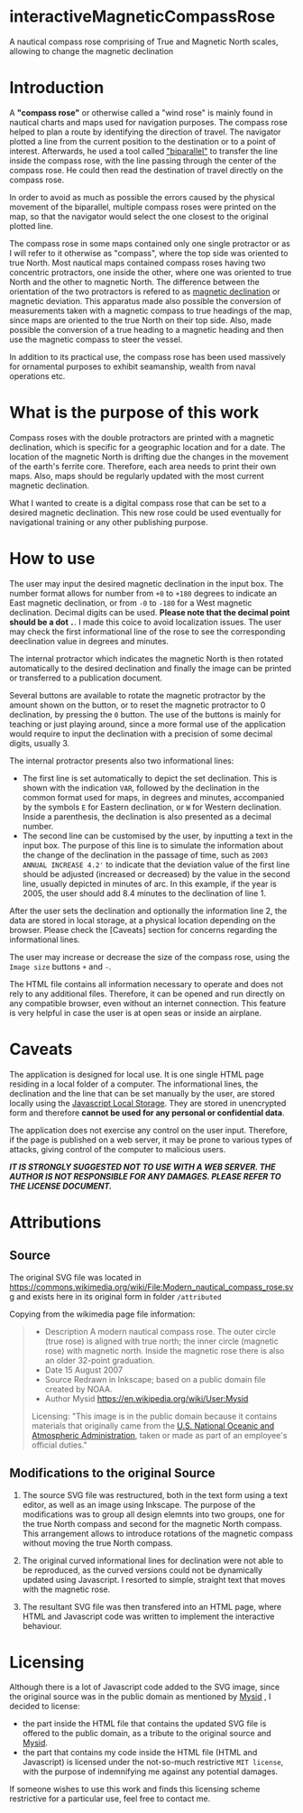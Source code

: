 # interactiveMagneticCompassRose
A nautical compass rose comprising of True and Magnetic North scales, allowing to change the magnetic declination

# Introduction
A **"compass rose"** or otherwise called a "wind rose" is mainly found in nautical charts and maps used for navigation purposes. The compass rose helped to plan a route by identifying the direction of travel. The navigator plotted a line from the current position to the destination or to a point of interest. Afterwards, he used a tool called ["biparallel"](https://en.wikipedia.org/wiki/Parallel_rulers) to transfer the line inside the compass rose, with the line passing through the center of the compass rose. He could then read the destination of travel directly on the compass rose. 

In order to avoid as much as possible the errors caused by the physical movement of the biparallel, multiple compass roses were printed on the map, so that the navigator would select the one closest to the original plotted line.

The compass rose in some maps contained only one single protractor or as I will refer to it otherwise as "compass", where the top side was oriented to true North. Most nautical maps contained compass roses having two concentric protractors, one inside the other, where one was oriented to true North and the other to magnetic North. The difference between the orientation of the two protractors is refered to as [magnetic declination](https://en.wikipedia.org/wiki/Magnetic_declination) or magnetic deviation. This apparatus made also possible the conversion of measurements taken with a magnetic compass to true headings of the map, since maps are oriented to the true North on their top side. Also, made possible the conversion of a true heading to a magnetic heading and then use the magnetic compass to steer the vessel.

In addition to its practical use, the compass rose has been used massively for ornamental purposes to exhibit seamanship, wealth from naval operations etc.

# What is the purpose of this work
Compass roses with the double protractors are printed with a magnetic declination, which is specific for a geographic location and for a date. The location of the magnetic North is drifting due the changes in the movement of the earth's ferrite core. Therefore, each area needs to print their own maps. Also, maps should be regularly updated with the most current magnetic declination.

What I wanted to create is a digital compass rose that can be set to a desired magnetic declination. This new rose could be used eventually for navigational training or any other publishing purpose.

# How to use
The user may input the desired magnetic declination in the input box. The number format allows for number from `+0` to `+180` degrees to indicate an East magnetic declination, or from `-0` to `-180` for a West magnetic declination. Decimal digits can be used. **Please note that the decimal point should be a dot `.`**. I made this coice to avoid localization issues. The user may check the first informational line of the rose to see the corresponding deeclination value in degrees and minutes.

The internal protractor which indicates the magnetic North is then rotated automatically to the desired declination and finally the image can be printed or transferred to a publication document.

Several buttons are available to rotate the magnetic protractor by the amount shown on the button, or to reset the magnetic protractor to 0 declination, by pressing the `0` button. The use of the buttons is mainly for teaching or just playing around, since a more formal use of the application would require to input the declination with a precision of some decimal digits, usually 3.  

The internal protractor presents also two informational lines:
 - The first line is set automatically to depict the set declination. This is shown with the indication `VAR`, followed by the declination in the common format used for maps, in degrees and minutes, accompanied by the symbols `E` for Eastern declination, or `W` for Western declination. Inside a parenthesis, the declination is also presented as a decimal number.
 -  The second line can be customised by the user, by inputting a text in the input box. The purpose of this line is to simulate the information about the change of the declination in the passage of time, such as `2003 ANNUAL INCREASE 4.2'` to indicate that the deviation value of the first line should be adjusted (increased or decreased) by the value in the second line, usually depicted in minutes of arc. In this example, if the year is 2005, the user should add 8.4 minutes to the declination of line 1.
 
 After the user sets the declination and optionally the information line 2, the data are stored in local storage, at a physical location depending on the browser. Please check the [Caveats] section for concerns regarding the informational lines.
 
 The user may increase or decrease the size of the compass rose, using the `Image size` buttons `+` and `-`.
 
 The HTML file contains all information necessary to operate and does not rely to any additional files. Therefore, it can be opened and run directly on any compatible browser, even without an internet connection. This feature is very helpful in case the user is at open seas or inside an airplane.
 
  

 
# Caveats
The application is designed for local use. It is one single HTML page residing in a local folder of a computer. The informational lines, the declination and the line that can be set manually by the user, are stored locally using the [Javascript Local Storage](https://developer.mozilla.org/en-US/docs/Web/API/Window/localStorage). They are stored in unencrypted form and therefore **cannot be used for any personal or confidential data**. 

The application does not exercise any control on the user input. Therefore, if the page is published on a web server, it may be prone to various types of attacks, giving control of the computer to malicious users. 

***IT IS STRONGLY SUGGESTED NOT TO USE WITH A WEB SERVER. THE AUTHOR IS NOT RESPONSIBLE FOR ANY DAMAGES. PLEASE REFER TO THE LICENSE DOCUMENT.***

# Attributions 

## Source
The original SVG file was located in https://commons.wikimedia.org/wiki/File:Modern_nautical_compass_rose.svg and exists here in its original form in folder `/attributed`

Copying from the wikimedia page file information:
> - Description	A modern nautical compass rose. The outer circle (true rose) is aligned with true north; the inner circle (magnetic rose) with magnetic north. Inside the magnetic rose there is also an older 32-point graduation.
> - Date	15 August 2007
> - Source	Redrawn in Inkscape; based on a public domain file created by NOAA.
> - Author	Mysid https://en.wikipedia.org/wiki/User:Mysid
> 
>Licensing: "This image is in the public domain because it contains materials that originally came from the [U.S. National Oceanic and Atmospheric Administration](https://en.wikipedia.org/wiki/National_Oceanic_and_Atmospheric_Administration), taken or made as part of an employee's official duties." 


## Modifications to the original Source
 1. The source SVG file was restructured, both in the text form using a text editor, as well as an image using Inkscape. The purpose of the modifications was to group all design elemnts into two groups, one for the true North compass and second for the magnetic North compass. This arrangement allows to introduce rotations of the magnetic compass without moving the true North compass.
 
 2. The original curved informational lines for declination were not able to be reproduced, as the curved versions could not be dynamically updated using Javascript. I resorted to simple, straight text that moves with the magnetic rose.
 
 3. The resultant SVG file was then transfered into an HTML page, where HTML and Javascript code was written to implement the interactive behaviour. 

# Licensing
Although there is a lot of Javascript code added to the SVG image, since the original source was in the public domain as mentioned by [Mysid](https://en.wikipedia.org/wiki/User:Mysid) , I decided to license:
 - the part inside the HTML file that contains the updated SVG file is offered to the public domain, as a tribute to the original source and [Mysid](https://en.wikipedia.org/wiki/User:Mysid).
  - the part that contains my code inside the HTML file (HTML and Javascript) is licensed under the not-so-much restrictive `MIT license`, with the purpose of indemnifying me against any potential damages. 
  
If someone wishes to use this work and finds this licensing scheme restrictive for a particular use, feel free to contact me.  
